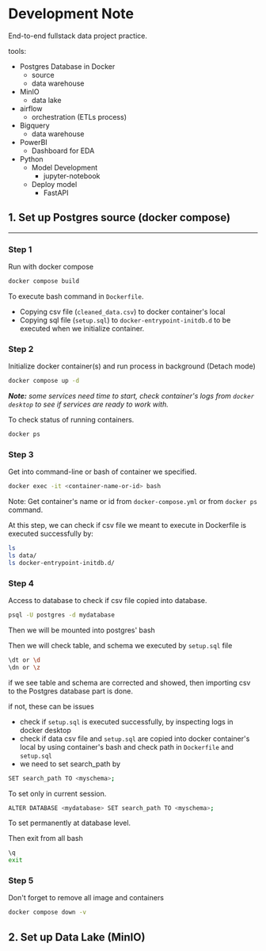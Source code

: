 # Development Note
End-to-end fullstack data project practice.

tools:
- Postgres Database in Docker
    - source
    - data warehouse
- MinIO
    - data lake
- airflow
    - orchestration (ETLs process)
- Bigquery
    - data warehouse
- PowerBI
    - Dashboard for EDA
- Python
    - Model Development
        - jupyter-notebook
    - Deploy model
        - FastAPI

## 1. Set up Postgres source (docker compose)
---
### **Step 1**
Run with docker compose
```bash
docker compose build
```
To execute bash command in `Dockerfile`.
- Copying csv file (`cleaned_data.csv`) to docker container's local
- Copying sql file (`setup.sql`) to `docker-entrypoint-initdb.d` to be executed when we initialize container.

### **Step 2**
Initialize docker container(s) and run process in background (Detach mode)
```bash
docker compose up -d
```

***Note:** some services need time to start, check container's logs from `docker desktop` to see if services are ready to work with.*

To check status of running containers.
```bash
docker ps
```

### **Step 3**
Get into command-line or bash of container we specified.
```bash
docker exec -it <container-name-or-id> bash
```
Note: Get container's name or id from `docker-compose.yml` or from `docker ps` command.

At this step, we can check if csv file we meant to execute in Dockerfile is executed successfully by:
```bash
ls
ls data/
ls docker-entrypoint-initdb.d/
```

### **Step 4**
Access to database to check if csv file copied into database.
```bash
psql -U postgres -d mydatabase
```
Then we will be mounted into postgres' bash

Then we will check table, and schema we executed by `setup.sql` file
```bash
\dt or \d
\dn or \z
```
if we see table and schema are corrected and showed, then importing csv to the Postgres database part is done.

if not, these can be issues
- check if `setup.sql` is executed successfully, by inspecting logs in docker desktop
- check if data csv file and `setup.sql` are copied into docker container's local by using container's bash and check path in `Dockerfile` and `setup.sql`
- we need to set search_path by
```bash
SET search_path TO <myschema>;
```
To set only in current session.
```bash
ALTER DATABASE <mydatabase> SET search_path TO <myschema>; 
```
To set permanently at database level.

Then exit from all bash
```bash
\q
exit
```
### **Step 5**
Don't forget to remove all image and containers
```bash
docker compose down -v
```

## 2. Set up Data Lake (MinIO)
